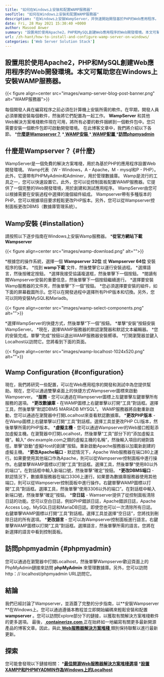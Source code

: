 ```yaml
---
title: "如何在Windows上安裝和配置WAMP服務器" 
seoTitle: "如何在Windows上安裝和配置WAMP服務器" 
description: "在Windows上安裝WampServer，并快速開始開發基於PHP的Web應用程序。 WAMP服務器可用於Windows 32和64位。" 
date: Fri, 28 May 2021 15:30:40 +0000
author: Masood Anwer
summary: "設置用於使用Apache2，PHP和MySQL創建Web應用程序的Web開發環境。本文可幫助您在Windows上安裝WAMP服務器。" 
url: /zh-hant/how-to-install-and-configure-wamp-server-on-windows/
categories: ['Web Server Solution Stack']
---
```


## 設置用於使用Apache2，PHP和MySQL創建Web應用程序的Web開發環境。本文可幫助您在Windows上安裝WAMP服務器。

{{< figure align=center src="images/wamp-server-blog-post-banner.png" alt="WAMP服務器">}}

每個開發人員在編寫程序之前必須在計算機上安裝所需的軟件。在早期，開發人員必須單獨安裝每個軟件，然後將它們配置為一起工作。  **WampServer** 和其他Web解決方案堆棧軟件現在可用，將所有必要的軟件捆綁到一個軟件包中。您只需要安裝一個軟件包即可啟動開發環境。
在此博客文章中，我們將介紹以下各節。
  *[**什麼是Wampserver？**][1]
  *[ **WAMP安裝** ][2]
  *[ **WAMP配置** ][3]
  *[**訪問phpmyadmin**][4]

## 什麼是Wampserver？   {#什麼}
WampServer是一個免費的解決方案堆棧，用於為基於PHP的應用程序設置Web開發環境。 Wamp代表（W  -  Windows，A  -  Apache，M  -  mysql和P  -  PHP）。此外，它還帶有PHPMyAdmin和Adminer，用於管理數據庫。 Wamp是流行的工具之一，您可以快速設置它。此外，您可以從控制面板配置WAMP服務器。它提供了一個完整的Web開發環境，用於創建和測試應用程序。 WampServer由您可以根據需要在安裝過程中選擇的幾個組件組成。 Wampserver帶有多種版本的PHP。您可以根據項目要求輕鬆更改PHP版本。另外，您可以從Wampserver控制面板更改DBMS（數據庫管理系統）。

## Wamp安裝 {#installation}
請按照以下逐步指南在Windows上安裝Wamp服務器。
  ***從官方網站下載Wampserver**

{{< figure align=center src="images/wamp-download.png" alt="">}}

  *根據您的操作系統，選擇一個 **Wampserver 32位** 或 **Wampserver 64位** 安裝程序的版本。
  *找到 **wamp下載** 文件，然後雙擊它以運行安裝過程。
  *選擇語言，然後按確定按鈕。
  *選擇我接受協議複選框，然後單擊下一個按鈕。
  *閱讀有關Wampserver安裝的重要信息，然後單擊下一個按鈕繼續進行。
  *選擇要安裝Wamp服務器的文件夾，然後單擊“下一個”按鈕。
  *您必須選擇要安裝的組件，如下面的屏幕截圖所示。您可以在開發過程中選擇所有PHP版本和切換。另外，您可以同時安裝MySQL和Mariadb。

{{< figure align=center src="images/wamp-select-components.png" alt="">}}

  *選擇WampServer的快捷方式，然後單擊“下一個”按鈕。
  *單擊“安裝”按鈕安裝WampServer。
  *現在，選擇WAMP服務器的默認瀏覽器和默認文本編輯器。
  *您的安裝完成。單擊“完成”按鈕以退出WAMP服務器安裝嚮導。
  *打開瀏覽器並鍵入Localhost以訪問它。您將看到下面的頁面。

{{< figure align=center src="images/wamp-localhost-1024x520.png" alt="">}}


## Wamp Configuration   {#configuration}
現在，我們將研究一些配置，可以在Web應用程序的開發和測試中為您提供幫助。現在，您可以通過雙擊桌面上的快捷方式Wampserver圖標來啟動Wampserver。
 ***服務**  - 您可以通過在Wampserver圖標上左鍵單擊左鍵單擊所有服務的選項。
 ***更改數據庫**  - 在WAMP圖標上右鍵單擊以打開“工具”對話框。選擇工具，然後單擊“默認DBMS MARIADB MYSQL”。 WAMP服務器將自動重新啟動，您可以通過在瀏覽器中打開Localhost來查看默認數據庫。
 ***更改PHP版本**  - 在Wamp圖標上右鍵單擊以打開“工具”對話框。選擇工具並更改PHP CLI版本，然後單擊所需的PHP版本。
 ***虛擬主機**  - 您可以通過Wampserver的Web接口輕鬆添加虛擬主機。在瀏覽器中打開Localhost，然後單擊“工具”部分下的“添加虛擬主機”。輸入“ dev.example.com之類的虛擬主機的名稱”，然後輸入項目的絕對路徑。單擊“啟動“虛擬Host的創建”按鈕。重新啟動Apache服務器以加載新創建的虛擬主機。
 ***更改Apache端口**  - 默認情況下，Apache Web服務器在端口80上運行。如果要使用其他端口作為Apache，則可以從Wampserver控制面板中進行操作。右鍵單擊WAMP圖標以打開“工具”對話框。選擇工具，然後單擊“使用80以外的端口”。在對話框中輸入新端口號，然後單擊“確定”按鈕。
 ***更改DBMS端口**  - 默認情況下，數據庫服務器在端口3306上運行。如果要為數據庫服務器使用其他端口，則可以從Wampserver控制面板中進行操作。右鍵單擊WAMP圖標以打開“工具”對話框。選擇工具，然後單擊“使用3306以外的端口”。在對話框中輸入新端口號，然後單擊“確定”按鈕。
 ***空日誌**  -  Wamserver提供了從控制面板清除日誌的功能。您可以空白日誌，例如PHP錯誤日誌，Apache錯誤日誌，Apache Access Log，MySQL日誌和MariaDB日誌。即使您也可以一次清除所有日誌。右鍵單擊WAMP圖標以打開“工具”對話框。選擇工具並選擇“空日誌”，您將找到刪除日誌的所有選項。
 ***更改語言**  - 您可以為Wampserver控制面板進行語言。右鍵單擊WAMP圖標以打開“工具”對話框。選擇語言，然後單擊所需的語言。您將在新選擇的語言中看到控制面板。

## 訪問phpmyadmin   {#phpmyadmin}
您可以通過在瀏覽器中打開Localhost，然後單擊Wampserver歡迎頁面上的PhpMyAdmin鏈接來訪問 **phpMyAdmin** 來管理數據庫。另外，您可以訪問http：// localhost/phpmyadmin URL訪問它。

## 結論
我們已經討論了Wampserver，並涵蓋了完整的分步指南，以**安裝Wampserver **在Windows上。您可以通過遵循本教程並立即開始編碼來輕鬆安裝和配置 **wampserver** 。您可以訪問Explore部分下的鏈接，以獲取有關解決方案堆棧軟件的更多選項。
最後，[ **containerize.com** ][5]正在始終如一地編寫有關更多最新開源產品的博客文章。因此，與此[ **Web服務器解決方案堆棧** ][6]類別保持聯繫以進行最新更新。

## 探索
您可能會發現以下鏈接相關：
  *[**最佳開源Web服務器解決方案堆棧選項**][7]
  *[**設置XAMPP和PHPMYADMIN作為Windows上的Localhost**][8]

  
[1]: #What
[2]: #Installation
[3]: #Configuration
[4]: #phpMyAdmin
[5]: https://containerize.com
[6]: https://blog.containerize.com/category/web-server-solution-stack/
[7]: https://products.containerize.com/solution-stack/
[8]: https://blog.containerize.com/database-management-software/how-to-setup-xampp-and-phpmyadmin-as-localhost-on-windows/
